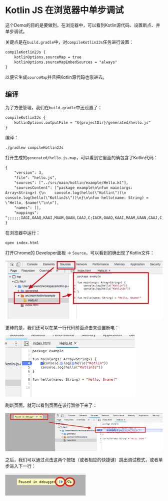 Kotlin JS 在浏览器中单步调试
===================

这个Demo的目的是要做到，在浏览器中，可以看到Kotlin源代码、设置断点、并单步调试。

关键点是在`build.gradle`中，对`compileKotlin2Js`任务进行设置：

```
compileKotlin2Js {
    kotlinOptions.sourceMap = true
    kotlinOptions.sourceMapEmbedSources = "always"
}
```

以便它生成`sourceMap`并且把Kotlin源代码也嵌进去。

编译
---

为了方便管理，我们在`build.gradle`中还设置了：

```
compileKotlin2Js {
    kotlinOptions.outputFile = "${projectDir}/generated/hello.js"
}
```

编译：

```
./gradlew compileKotlin2Js
```

打开生成的`generated/hello.js.map`，可以看到它里面的确包含了Kotlin代码：

```
{
    "version": 3,
    "file": "hello.js",
    "sources": ["../src/main/kotlin/example/Hello.kt"],
    "sourcesContent": ["package example\n\nfun main(args: Array<String>) {\n    console.log(hello(\"Kotlin\"))\n    console.log(hello(\"KotlinJs\"))\n}\n\nfun hello(name: String) = \"Hello, $name!\"\n\n"],
    "names": [],
    "mappings": ";;;;;;IAGI,OAAQ,KAAI,MAAM,QAAN,CAAJ,C;IACR,OAAQ,KAAI,MAAM,UAAN,CAAJ,C;EACZ,C;;IAE0B,mBAAS,IAAT,M;EAAA,C;;;;;;;;"
}
```

在浏览器中运行：

```
open index.html
```

打开Chrome的 Developer面板 -> `Source`，可以看到的确出现了Kotlin文件：

![demo](./images/demo1.jpg)

更棒的是，我们还可以在某一行代码前面点击来设置断电：

![demo](./images/demo2.jpg)

刷新页面，就可以看到页面在该行暂停下来了：

![demo](./images/demo3.jpg)

之后，我们可以通过点击这两个按钮（或者相应的快捷键）跳出调试模式，或者单步进入下一行：

![demo](./images/demo4.jpg)

